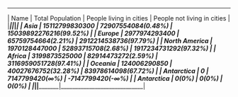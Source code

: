  __________________________________________________________________________________________ 
|          Name | Total Population | People living in cities | People not living in cities |
|_______________|__________________|_________________________|_____________________________|
|          Asia |   15112799830300 |      72907554084(0.48%) |      15039892276216(99.52%) |
|        Europe |    2977974293400 |      65759754664(2.21%) |       2912214538736(97.79%) |
| North America |    1970128447000 |      52893715708(2.68%) |       1917234731292(97.32%) |
|        Africa |    3199873525000 |      82914473272(2.59%) |       3116959051728(97.41%) |
|       Oceania |     124006290850 |     40027676752(32.28%) |         83978614098(67.72%) |
|    Antarctica |                0 |          7147799420(∞%) |            -7147799420(-∞%) |
|    Antarctica |            0(0%) |                   0(0%) |                       0(0%) |
|_______________|__________________|_________________________|_____________________________|